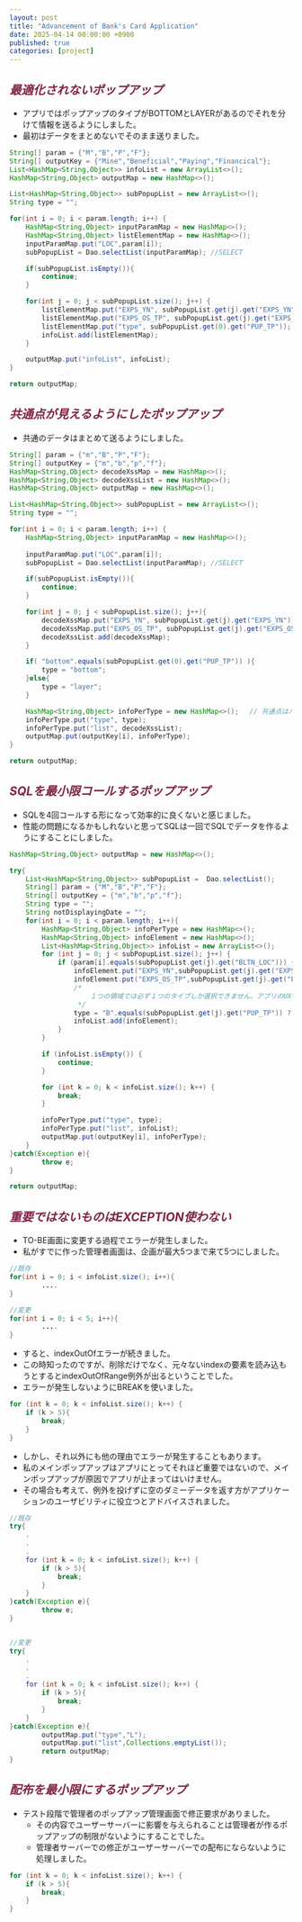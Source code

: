 ```yaml
---
layout: post
title: "Advancement of Bank's Card Application"
date: 2025-04-14 00:00:00 +0900
published: true
categories: [project]
---
```





## <span style="color:#802548">_最適化されないポップアップ_</span>

- アプリではポップアップのタイプがBOTTOMとLAYERがあるのでそれを分けて情報を送るようにしました。
- 最初はデータをまとめないでそのまま送りました。

```java
String[] param = {"M","B","P","F"};
String[] outputKey = {"Mine","Beneficial","Paying","Financical"};
List<HashMap<String,Object>> infoList = new ArrayList<>();
HashMap<String,Object> outputMap = new HashMap<>();

List<HashMap<String,Object>> subPopupList = new ArrayList<>();
String type = "";

for(int i = 0; i < param.length; i++) {
    HashMap<String,Object> inputParamMap = new HashMap<>();
    HashMap<String,Object> listElementMap = new HashMap<>();
    inputParamMap.put("LOC",param[i]);
    subPopupList = Dao.selectList(inputParamMap); //SELECT

    if(subPopupList.isEmpty()){
        continue;
    }

    for(int j = 0; j < subPopupList.size(); j++) {
        listElementMap.put("EXPS_YN", subPopupList.get(j).get("EXPS_YN"));
        listElementMap.put("EXPS_OS_TP", subPopupList.get(j).get("EXPS_OS_TP"));
        listElementMap.put("type", subPopupList.get(0).get("PUP_TP"));
        infoList.add(listElementMap);
    }

    outputMap.put("infoList", infoList); 
}

return outputMap;
```


## <span style="color:#802548">_共通点が見えるようにしたポップアップ_</span>

- 共通のデータはまとめて送るようにしました。

```java
String[] param = {"m","B","P","F"};
String[] outputKey = {"m","b","p","f"};
HashMap<String,Object> decodeXssMap = new HashMap<>();
HashMap<String,Object> decodeXssList = new HashMap<>();
HashMap<String,Object> outputMap = new HashMap<>();

List<HashMap<String,Object>> subPopupList = new ArrayList<>();
String type = "";

for(int i = 0; i < param.length; i++) {
    HashMap<String,Object> inputParamMap = new HashMap<>();
    
    inputParamMap.put("LOC",param[i]);
    subPopupList = Dao.selectList(inputParamMap); //SELECT

    if(subPopupList.isEmpty()){
        continue;
    }

    for(int j = 0; j < subPopupList.size(); j++){
        decodeXssMap.put("EXPS_YN", subPopupList.get(j).get("EXPS_YN"));
        decodeXssMap.put("EXPS_OS_TP", subPopupList.get(j).get("EXPS_OS_TP"));
        decodeXssList.add(decodeXssMap);
    }

    if( "bottom".equals(subPopupList.get(0).get("PUP_TP")) ){
        type = "bottom";
    }else{
        type = "layer";
    }

    HashMap<String,Object> infoPerType = new HashMap<>();　 // 共通点はパット見えるように
    infoPerType.put("type", type);
    infoPerType.put("list", decodeXssList);
    outputMap.put(outputKey[i], infoPerType);
}

return outputMap;
```

## <span style="color:#802548">_SQLを最小限コールするポップアップ_</span>

- SQLを4回コールする形になって効率的に良くないと感じました。
- 性能の問題になるかもしれないと思ってSQLは一回でSQLでデータを作るようにすることにしました。

```java
HashMap<String,Object> outputMap = new HashMap<>();

try{
    List<HashMap<String,Object>> subPopupList =  Dao.selectList();
    String[] param = {"M","B","P","F"};
    String[] outputKey = {"m","b","p","f"};
    String type = "";
    String notDisplayingDate = "";
    for(int i = 0; i < param.length; i++){
        HashMap<String,Object> infoPerType = new HashMap<>();
        HashMap<String,Object> infoElement = new HashMap<>();
        List<HashMap<String,Object>> infoList = new ArrayList<>();
        for (int j = 0; j < subPopupList.size(); j++) {
            if (param[i].equals(subPopupList.get(j).get("BLTN_LOC"))) {
                infoElement.put("EXPS_YN",subPopupList.get(j).get("EXPS_YN"));
                infoElement.put("EXPS_OS_TP",subPopupList.get(j).get("EXPS_OS_TP"));
                /*
                    １つの領域では必ず１つのタイプしか選択できません。アプリのUXのため制限を設けようと企画者と打ち合わせしました。
                 */
                type = "B".equals(subPopupList.get(j).get("PUP_TP")) ? "bottom" : "layer";
                infoList.add(infoElement);
            }
        }

        if (infoList.isEmpty()) {
            continue;
        }

        for (int k = 0; k < infoList.size(); k++) {
            break;
        }

        infoPerType.put("type", type);
        infoPerType.put("list", infoList);
        outputMap.put(outputKey[i], infoPerType); 
    }
}catch(Exception e){
        throw e;
}

return outputMap;
```

## <span style="color:#802548">_重要ではないものはEXCEPTION使わない_</span>

- TO-BE画面に変更する過程でエラーが発生しました。
- 私がすでに作った管理者画面は、企画が最大5つまで来て5つにしました。

```java
//既存
for(int i = 0; i < infoList.size(); i++){
        ....
}

//変更
for(int i = 0; i < 5; i++){
        ....
}
```

- すると、indexOutOfエラーが続きました。
- この時知ったのですが、削除だけでなく、元々ないindexの要素を読み込もうとするとindexOutOfRange例外が出るということでした。
- エラーが発生しないようにBREAKを使いました。

```java
for (int k = 0; k < infoList.size(); k++) {
    if (k > 5){
        break;
    }
}
```

- しかし、それ以外にも他の理由でエラーが発生することもあります。
- 私のメインポップアップはアプリにとってそれほど重要ではないので、メインポップアップが原因でアプリが止まってはいけません。
- その場合も考えて、例外を投げずに空のダミーデータを返す方がアプリケーションのユーザビリティに役立つとアドバイスされました。

```java
//既存
try{
	.
	.
	.
	for (int k = 0; k < infoList.size(); k++) {
        if (k > 5){
            break;
        }
    }
}catch(Exception e){
        throw e;
}


//変更
try{
	.
	.
	.
	for (int k = 0; k < infoList.size(); k++) {
        if (k > 5){
            break;
        }
    }
}catch(Exception e){
        outputMap.put("type","L");
        outputMap.put("list",Collections.emptyList());
        return outputMap;
}
```


## <span style="color:#802548">_配布を最小限にするポップアップ_</span>

- テスト段階で管理者のポップアップ管理画面で修正要求がありました。
    - その内容でユーザーサーバーに影響を与えられることは管理者が作るポップアップの制限がないようにすることでした。
    - 管理者サーバーでの修正がユーザーサーバーでの配布にならないように処理しました。


```java
for (int k = 0; k < infoList.size(); k++) {
    if (k > 5){
        break;
    }
}
```
